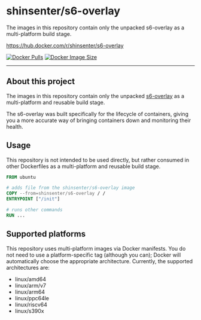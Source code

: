 # shinsenter/s6-overlay

The images in this repository contain only the unpacked s6-overlay as a multi-platform build stage.

https://hub.docker.com/r/shinsenter/s6-overlay

[![Docker Pulls](https://img.shields.io/docker/pulls/shinsenter/s6-overlay)](https://hub.docker.com/r/shinsenter/s6-overlay) [![Docker Image Size](https://img.shields.io/docker/image-size/shinsenter/s6-overlay/latest?label=shinsenter%2Fs6-overlay)](https://hub.docker.com/r/shinsenter/s6-overlay/tags)

* * *

## About this project

The images in this repository contain only the unpacked [s6-overlay](https://github.com/just-containers/s6-overlay) as a multi-platform and reusable build stage.

The s6-overlay was built specifically for the lifecycle of containers, giving you a more accurate way of bringing containers down and monitoring their health.

## Usage

This repository is not intended to be used directly, but rather consumed in other Dockerfiles as a multi-platform and reusable build stage.

```Dockerfile
FROM ubuntu

# adds file from the shinsenter/s6-overlay image
COPY --from=shinsenter/s6-overlay / /
ENTRYPOINT ["/init"]

# runs other commands
RUN ...
```

## Supported platforms

This repository uses multi-platform images via Docker manifests. You do not need to use a platform-specific tag (although you can); Docker will automatically choose the appropriate architecture. Currently, the supported architectures are:

- linux/amd64
- linux/arm/v7
- linux/arm64
- linux/ppc64le
- linux/riscv64
- linux/s390x
